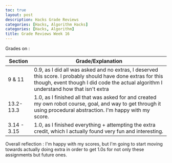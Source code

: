```yaml
---
toc: true
layout: post
description: Hacks Grade Reviews
categories: [Hacks, Algorithm Hacks]
categories: [Hacks, Algorithm]
title: Grade Reviews Week 16
---
```


Grades on :

| Section | Grade/Explanation |
| ------- | ----- |
| 9 & 11  | 0.9, as I did all was asked and no extras, I deserved this score. I probably should have done extras for this though, event though I did code the actual algorithm I understand how that isn't extra |
| 13.2-13.3 | 1.0, as I finished all that was asked for and created my own robot course, goal, and way to get through it using procedural abstraction. I'm happy with my score. |
| 3.14 - 3.15 | 1.0, as I finished everything + attempting the extra credit, which I actually found very fun and interesting. |

Overall reflection : I'm happy with my scores, but I'm going to start moving towards actually doing extra in order to get 1.0s for not only these assignments but future ones.